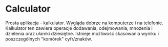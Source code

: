 # Calculator

Prosta aplikacja - kalkulator. Wygląda dobrze na komputerze i na telefonie. Kalkulator ten zawiera operacje dodawania, odejmowania, mnożenia i dzielenia oraz ułamki dziesiętne. Istnieje możliwość skasowania wyniku i poszczególnych "komórek" cyfr/znaków.
